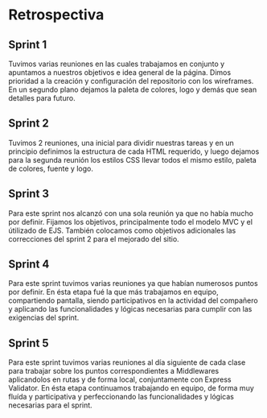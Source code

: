 # Retrospectiva

## Sprint 1

Tuvimos varias reuniones en las cuales trabajamos en conjunto y apuntamos a nuestros objetivos e idea general de la página. Dimos prioridad a la creación y configuración del repositorio con los wireframes. En un segundo plano dejamos la paleta de colores, logo y demás que sean detalles para futuro. 


## Sprint 2

Tuvimos 2 reuniones, una inicial para dividir nuestras tareas y en un principio definimos la estructura de cada HTML requerido, y luego dejamos para la segunda reunión los estilos CSS llevar todos el mismo estilo, paleta de colores, fuente y logo.

## Sprint 3

Para este sprint nos alcanzó con una sola reunión ya que no había mucho por definir. Fijamos los objetivos, principalmente todo el modelo MVC y el útilizado de EJS. También colocamos como objetivos adicionales las correcciones del sprint 2 para el mejorado del sitio.

## Sprint 4

Para este sprint tuvimos varias reuniones ya que habían numerosos puntos por definir. En ésta etapa fué la que más trabajamos en equipo, compartiendo pantalla, siendo participativos en la actividad del compañero y aplicando las funcionalidades y lógicas necesarias para cumplir con las exigencias del sprint. 

## Sprint 5

Para este sprint tuvimos varias reuniones al día siguiente de cada clase para trabajar sobre los puntos correspondientes a Middlewares aplicandolos en rutas y de forma local, conjuntamente con Express Validator. En ésta etapa continuamos trabajando en equipo, de forma muy fluída y participativa y perfeccionando las funcionalidades y lógicas necesarias para el sprint.
